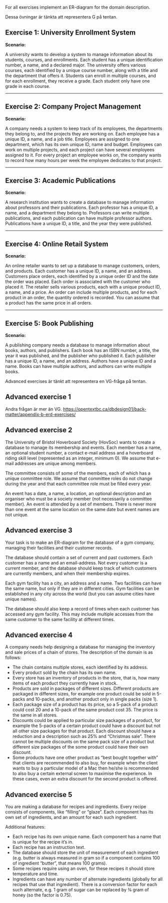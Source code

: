 For all exercises implement an ER-diagram for the domain description.

Dessa övningar är tänkta att representera G på tentan.

## **Exercise 1: University Enrollment System**

**Scenario:**

A university wants to develop a system to manage information about its students, courses, and enrollments. Each student has a unique identification number, a name, and a declared major. The university offers various courses, each identified by a unique course number, along with a title and the department that offers it. Students can enroll in multiple courses, and for each enrollment, they receive a grade. Each student only have one grade in each course.

---

## **Exercise 2: Company Project Management**

**Scenario:**

A company needs a system to keep track of its employees, the departments they belong to, and the projects they are working on. Each employee has a unique ID, a name, and a job title. Employees are assigned to one department, which has its own unique ID, name and budget. Employees can work on multiple projects, and each project can have several employees assigned to it. For every project an employee works on, the company wants to record how many hours per week the employee dedicates to that project.


---

## **Exercise 3: Academic Publications**

**Scenario:**

A research institution wants to create a database to manage information about professors and their publications. Each professor has a unique ID, a name, and a department they belong to. Professors can write multiple publications, and each publication can have multiple professor authors. Publications have a unique ID, a title, and the year they were published.

---

## **Exercise 4: Online Retail System**

**Scenario:**

An online retailer wants to set up a database to manage customers, orders, and products. Each customer has a unique ID, a name, and an address. Customers place orders, each identified by a unique order ID and the date the order was placed. Each order is associated with the customer who placed it. The retailer sells various products, each with a unique product ID, a name, and a price. An order can include multiple products, and for each product in an order, the quantity ordered is recorded. You can assume that a product has the same price in all orders. 

---

## **Exercise 5: Book Publishing**

**Scenario:**

A publishing company needs a database to manage information about books, authors, and publishers. Each book has an ISBN number, a title, the year it was published, and the publisher who published it. Each publisher has a unique ID, a name, and an address. Authors have a unique ID and a name. Books can have multiple authors, and authors can write multiple books.

Advanced exercises är tänkt att representera en VG-fråga på tentan.
## Advanced exercise 1
Andra frågan är mer än VG.
https://opentextbc.ca/dbdesign01/back-matter/appendix-b-erd-exercises/

## Advanced exercise 2
The University of Bristol Hoverboard Society (HovSoc) wants to create a database to manage its membership and events. Each member has a name, an optional student number, a contact e-mail address and a hoverboard riding skill level (represented as an integer, minimum 0). We assume that e-mail addresses are unique among members.

The committee consists of some of the members, each of which has a unique committee role. We assume that committee roles do not change during the year and that each committee role must be filled every year.

An event has a date, a name, a location, an optional description and an organiser who must be a society member (not necessarily a committee member). An event is attended by a set of members. There is never more than one event at the same location on the same date but event names are not unique.


## Advanced exercise 3
Your task is to make an ER-diagram for the database of a gym company, managing their
facilities and their customer records.

The database should contain a set of current and past customers. Each customer has a name
and an email-address. Not every customer is a current member, and the database should keep
track of which customers are currently members, and when their membership expires.

Each gym facility has a city, an address and a name. Two facilities can have the same name,
but only if they are in different cities. Gym facilities can be established in any city across the
world (but you can assume cities have unique names).

The database should also keep a record of times when each customer has accessed any gym
facility. This may include multiple accesses from the same customer to the same facility at
different times.


## Advanced exercise 4
A company needs help designing a database for managing the inventory and sale prices of
a chain of stores.
The description of the domain is as follows:
- The chain contains multiple stores, each identified by its address.
- Every product sold by the chain has its own name.
- Every store has an inventory of products in the store, that is, how many items of
each product they currently have in stock.
- Products are sold in packages of different sizes. Different products are packaged in
different sizes, for example one product could be sold in 5-packs and 10-packs, and
another product only in single packs (size 1).
- Each package size of a product has its price, so a 5-pack of a product could cost 20
and a 10-pack of the same product cost 35. The price is the same in all stores.
- Discounts could be applied to particular size packages of a product, for example the
5-packs of a certain product could have a discount but not all other size packages for
that product. Each discount should have a reduction and a description such as 25%
and “Christmas sale”. There cannot be multiple discounts on the same pack size
of a product but different size packages of the some product could have their own
discount.
- Some products have one other product as “best bought together with” that clients
are recommended to also buy, for example when the client wants to buy a particular
model of a Mac then he/she is recommended to also buy a certain external screen
to maximise the experience. In these cases, even an extra discount for the second
product is offered.


## Advanced exercise 5
You are making a database for recipes and ingredients. Every recipe consists of components,
like “filling” or “glaze”. Each component has its own set of ingredients, and an amount for
each such ingredient.

Additional features:
- Each recipe has its own unique name. Each component has a name that is unique for
the recipe it’s in.
- Each recipe has an instruction text.
- The database should store the unit of measurement of each ingredient (e.g. butter is
always measured in gram so if a component contains 100 of ingredient “butter”, that
means 100 grams).
- Some recipes require using an oven, for these recipes it should store temperature and
time.
- Ingredients can have any number of alternate ingredients (globally for all recipes that
use that ingredient). There is a conversion factor for each such alternate, e.g. 1 gram
of sugar can be replaced by ¾ gram of honey (so the factor is 0.75). 